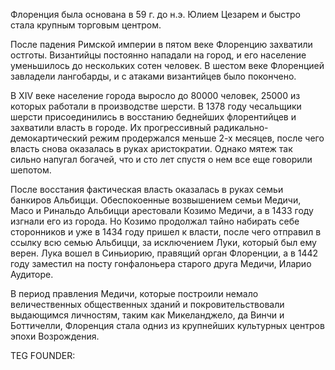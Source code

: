Флоренция была основана в 59 г. до н.э. Юлием Цезарем и быстро стала крупным торговым центром.

После падения Римской империи в пятом веке Флоренцию захватили остготы. Византийцы постоянно нападали на город, и его население уменьшилось до нескольких сотен человек. В шестом веке Флоренцией завладели лангобарды, и с атаками византийцев было покончено.

В XIV веке население города выросло до 80000 человек, 25000 из которых работали в производстве шерсти. В 1378 году чесальщики шерсти присоединились в восстанию беднейших флорентийцев и захватили власть в городе. Их прогрессивный радикально-демокартический режим продержался меньше 2-х месяцев, после чего власть снова оказалась в руках аристократии. Однако мятеж так сильно напугал богачей, что и сто лет спустя о нем все еще говорили шепотом.

После восстания фактическая власть оказалась в руках семьи банкиров Альбицци. Обеспокоенные возвышением семьи Медичи, Масо и Ринальдо Альбицци арестовали Козимо Медичи, а в 1433 году изгнали его из города. Но Козимо продолжал тайно набирать себе сторонников и уже в 1434 году пришел к власти, после чего отправил в ссылку всю семью Альбицци, за исключением Луки, который был ему верен. Лука вошел в Синьиорию, правящий орган Флоренции, а в 1442 году заместил на посту гонфалоньера старого друга Медичи, Иларио Аудиторе.

В период правления Медичи, которые построили немало величественных общественных зданий и покровительствовали выдающимся личностям, таким как Микеланджело, да Винчи и Боттичелли, Флоренция стала одниз из крупнейших культурных центров эпохи Возрождения.





TEG FOUNDER:
#
